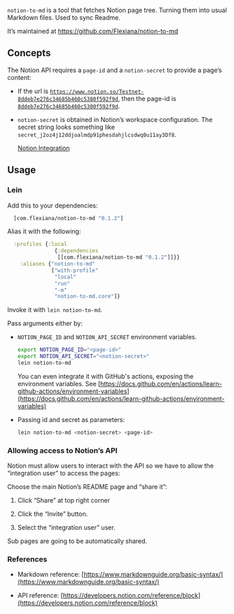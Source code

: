 `notion-to-md` is a tool that fetches Notion page tree. Turning them into usual Markdown files. Used to sync Readme.

It’s maintained at https://github.com/Flexiana/notion-to-md


## Concepts

The Notion API requires a `page-id` and a `notion-secret` to provide a page’s content: 

- If the url is [`https://www.notion.so/Testnet-8ddeb7e276c34685b460c5380f592f9d`](https://www.notion.so/Testnet-8ddeb7e276c34685b460c5380f592f9d), then the page-id is [`8ddeb7e276c34685b460c5380f592f9d`](https://www.notion.so/Testnet-8ddeb7e276c34685b460c5380f592f9d).

- `notion-secret` is obtained in Notion’s workspace configuration. The secret string looks something like `secret_j2oz4j12ddjoalmdp91phesdahjlcsdwq0u11ay3Df8`.

	[Notion Integration](https://www.notion.so/my-integrations)



## **Usage**


### Lein

Add this to your dependencies:

```clojure
  [com.flexiana/notion-to-md "0.1.2"]

```

Alias it with the following:

```clojure
  :profiles {:local
               {:dependencies
                [[com.flexiana/notion-to-md "0.1.2"]]}}
    :aliases {"notion-to-md"     
              ["with-profile" 
               "local" 
               "run" 
               "-m" 
               "notion-to-md.core"]}

```

Invoke it with `lein notion-to-md`. 

Pass arguments either by:

- `NOTION_PAGE_ID` and `NOTION_API_SECRET` environment variables. 

	```bash
    export NOTION_PAGE_ID="<page-id>"
    export NOTION_API_SECRET="<notion-secret>"
    lein notion-to-md

	```

	You can even integrate it with GitHub's actions, exposing the environment variables. See [https://docs.github.com/en/actions/learn-github-actions/environment-variables](https://docs.github.com/en/actions/learn-github-actions/environment-variables)


- Passing id and secret as parameters:

	```bash
    lein notion-to-md <notion-secret> <page-id>

	```





### Allowing access to Notion’s API

Notion must allow users to interact with the API so we have to allow the “integration user” to access the pages:

Choose the main Notion’s README page and “share it”:

1. Click “Share” at top right corner

1. Click the “Invite” button.

1. Select the “integration user” user.

Sub pages are going to be automatically shared.


### References

- Markdown reference: [https://www.markdownguide.org/basic-syntax/](https://www.markdownguide.org/basic-syntax/)

- API reference: [https://developers.notion.com/reference/block](https://developers.notion.com/reference/block)


